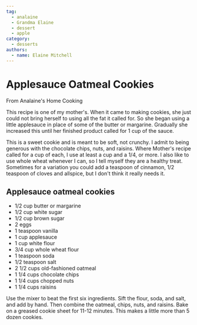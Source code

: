 ```yaml
---
tag:
  - analaine
  - Grandma Elaine
  - dessert
  - apple
category:
  - desserts
authors:
  - name: Elaine Mitchell
---
```


# Applesauce Oatmeal Cookies
From Analaine's Home Cooking

This recipe is one of my mother's. When it came to making cookies, she just could not bring
herself to using all the fat it called for. So she began using a little applesauce in place of some
of the butter or margarine. Gradually she increased this until her finished product called for 1
cup of the sauce.

This is a sweet cookie and is meant to be soft, not crunchy. I admit to being generous with the
chocolate chips, nuts, and raisins. Where Mother's recipe called for a cup of each, I use at least a
cup and a 1/4, or more.
I also like to use whole wheat whenever I can, so I tell myself they are a healthy treat.
Sometimes for a variation you could add a teaspoon of cinnamon, 1/2 teaspoon of cloves and
allspice, but I don't think it really needs it.

## Applesauce oatmeal cookies
* 1/2 cup butter or margarine
* 1/2 cup white sugar
* 1/2 cup brown sugar
* 2 eggs
* 1 teaspoon vanilla
* 1 cup applesauce
* 1 cup white flour
* 3/4 cup whole wheat flour
* 1 teaspoon soda
* 1/2 teaspoon salt
* 2 1/2 cups old-fashioned oatmeal
* 1 1/4 cups chocolate chips
* 1 1/4 cups chopped nuts
* 1 1/4 cups raisins

Use the mixer to beat the first six ingredients. Sift the flour, soda, and salt, and add by hand.
Then combine the oatmeal, chips, nuts, and raisins. Bake on a greased cookie sheet for 11-12
minutes. This makes a little more than 5 dozen cookies.